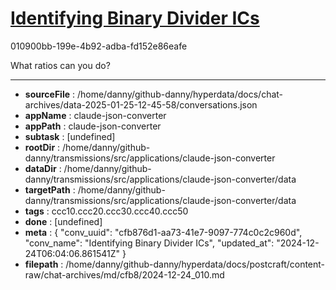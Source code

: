 # [Identifying Binary Divider ICs](https://claude.ai/chat/cfb876d1-aa73-41e7-9097-774c0c2c960d)

010900bb-199e-4b92-adba-fd152e86eafe

What ratios can you do?

---

* **sourceFile** : /home/danny/github-danny/hyperdata/docs/chat-archives/data-2025-01-25-12-45-58/conversations.json
* **appName** : claude-json-converter
* **appPath** : claude-json-converter
* **subtask** : [undefined]
* **rootDir** : /home/danny/github-danny/transmissions/src/applications/claude-json-converter
* **dataDir** : /home/danny/github-danny/transmissions/src/applications/claude-json-converter/data
* **targetPath** : /home/danny/github-danny/transmissions/src/applications/claude-json-converter/data
* **tags** : ccc10.ccc20.ccc30.ccc40.ccc50
* **done** : [undefined]
* **meta** : {
  "conv_uuid": "cfb876d1-aa73-41e7-9097-774c0c2c960d",
  "conv_name": "Identifying Binary Divider ICs",
  "updated_at": "2024-12-24T06:04:06.861541Z"
}
* **filepath** : /home/danny/github-danny/hyperdata/docs/postcraft/content-raw/chat-archives/md/cfb8/2024-12-24_010.md